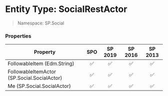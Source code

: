 # Entity Type: SocialRestActor

> Namespace: SP.Social

### Properties

Property | SPO | SP 2019 | SP 2016 | SP 2013
----------|:---:|:-------:|:-------:|:-------:
FollowableItem (Edm.String) | ✅ | ✅ | ✅ | ✅
FollowableItemActor (SP.Social.SocialActor) | ✅ | ✅ | ✅ | ✅
Me (SP.Social.SocialActor) | ✅ | ✅ | ✅ | ✅
